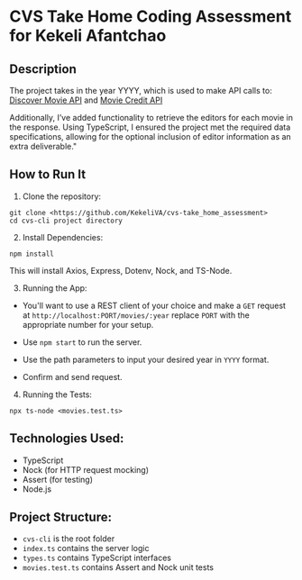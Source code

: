 # CVS Take Home Coding Assessment for Kekeli Afantchao

## Description

The project takes in the year YYYY, which is used to make API calls to:
[Discover Movie API](https://developer.themoviedb.org/reference/discover-movie) and [Movie Credit API](https://developer.themoviedb.org/reference/movie-credits)

Additionally, I’ve added functionality to retrieve the editors for each movie in the response. Using TypeScript, I ensured the project met the required data specifications, allowing for the optional inclusion of editor information as an extra deliverable."

## How to Run It

1. Clone the repository:

```
git clone <https://github.com/KekeliVA/cvs-take_home_assessment>
cd cvs-cli project directory
```

2. Install Dependencies:

```
npm install
```

This will install Axios, Express, Dotenv, Nock, and TS-Node.

3. Running the App:

- You'll want to use a REST client of your choice and make a `GET` request at `http://localhost:PORT/movies/:year` replace `PORT` with the appropriate number for your setup.

- Use `npm start` to run the server.

- Use the path parameters to input your desired year in `YYYY` format.

- Confirm and send request.

4. Running the Tests:

`npx ts-node <movies.test.ts>`

## Technologies Used:

- TypeScript
- Nock (for HTTP request mocking)
- Assert (for testing)
- Node.js

## Project Structure:

- `cvs-cli` is the root folder
- `index.ts` contains the server logic
- `types.ts` contains TypeScript interfaces
- `movies.test.ts` contains Assert and Nock unit tests
